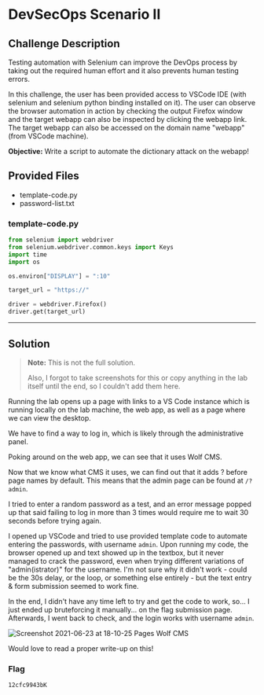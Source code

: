 # DevSecOps Scenario II

## Challenge Description

Testing automation with Selenium can improve the DevOps process by taking out the required human effort and it also prevents human testing errors.

In this challenge, the user has been provided access to VSCode IDE (with selenium and selenium python binding installed on it). The user can observe the browser automation in action by checking the output Firefox window and the target webapp can also be inspected by clicking the webapp link. The target webapp can also be accessed on the domain name "webapp" (from VSCode machine).

**Objective:** Write a script to automate the dictionary attack on the webapp!

## Provided Files

* template-code.py
* password-list.txt

### template-code.py

```python
from selenium import webdriver
from selenium.webdriver.common.keys import Keys
import time
import os

os.environ["DISPLAY"] = ":10"

target_url = "https://"

driver = webdriver.Firefox()
driver.get(target_url)
```

---

## Solution

> **Note:** This is not the full solution.
> 
> Also, I forgot to take screenshots for this or copy anything in the lab itself until the end, so I couldn't add them here. 

Running the lab opens up a page with links to a VS Code instance which is running locally on the lab machine, the web app, as well as a page where we can view the desktop.

We have to find a way to log in, which is likely through the administrative panel.

Poking around on the web app, we can see that it uses Wolf CMS.

Now that we know what CMS it uses, we can find out that it adds ? before page names by default. This means that the admin page can be found at `/?admin`.

I tried to enter a random password as a test, and an error message popped up that said failing to log in more than 3 times would require me to wait 30 seconds before trying again.

I opened up VSCode and tried to use provided template code to automate entering the passwords, with username `admin`. Upon running my code, the browser opened up and text showed up in the textbox, but it never managed to crack the password, even when trying different variations of "admin(istrator)" for the username. I'm not sure why it didn't work - could be the 30s delay, or the loop, or something else entirely - but the text entry & form submission seemed to work fine.

In the end, I didn't have any time left to try and get the code to work, so... I just ended up bruteforcing it manually... on the flag submission page. Afterwards, I went back to check, and the login works with username `admin`.

![Screenshot 2021-06-23 at 18-10-25 Pages Wolf CMS](https://user-images.githubusercontent.com/40383042/123483331-1f355180-d639-11eb-85b6-b2cee89bf1ed.png)

Would love to read a proper write-up on this!

### Flag

```text
12cfc9943bK
```
